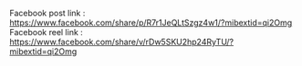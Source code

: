 Facebook post link : https://www.facebook.com/share/p/R7r1JeQLtSzgz4w1/?mibextid=qi2Omg
Facebook reel link : https://www.facebook.com/share/v/rDw5SKU2hp24RyTU/?mibextid=qi2Omg

